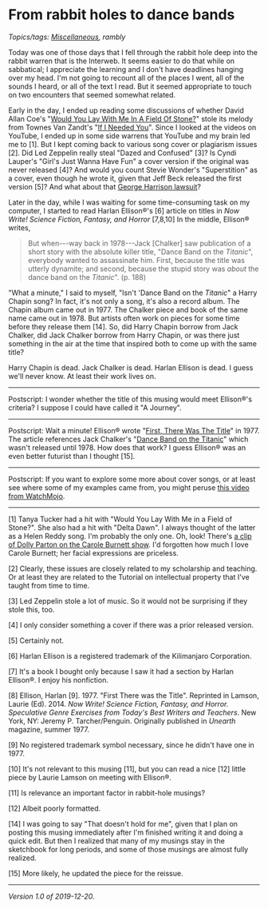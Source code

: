 From rabbit holes to dance bands
================================

*Topics/tags: [Miscellaneous](index-misc), rambly*

Today was one of those days that I fell through the rabbit hole
deep into the rabbit warren that is the Interweb.  It seems easier
to do that while on sabbatical; I appreciate the learning and I
don't have deadlines hanging over my head.  I'm not going to recount
all of the places I went, all of the sounds I heard, or all of the
text I read.  But it seemed appropriate to touch on two encounters
that seemed somewhat related.

Early in the day, I ended up reading some discussions of whether
David Allan Coe's "[Would You Lay With Me In A Field Of
Stone?](https://www.youtube.com/watch?v=f0-NbqMZmOQ)" stole its
melody from Townes Van Zandt's "[If I Needed
You](https://www.youtube.com/watch?v=zaP8NGML_QE)".  Since I looked
at the videos on YouTube, I ended up in some side warrens that
YouTube and my brain led me to [1].  But I kept coming back to
various song cover or plagiarism issues [2].  Did Led Zeppelin
really steal "Dazed and Confused" [3]?  Is Cyndi Lauper's "Girl's
Just Wanna Have Fun" a cover version if the original was never
released [4]?  And would you count Stevie Wonder's "Superstition"
as a cover, even though he wrote it, given that Jeff Beck released
the first version [5]?  And what about that [George Harrison
lawsuit](https://www.youtube.com/watch?v=VWtjQbf2sn8)?  

Later in the day, while I was waiting for some time-consuming task on
my computer, I started to read Harlan Ellison&reg;'s [6] article
on titles in _Now Write! Science Fiction, Fantasy, and Horror_ [7,8,10] 
In the middle, Ellison&reg; writes,

> But when---way back in 1978---Jack [Chalker] saw publication of a short story with the absolute killer title, "Dance Band on the _Titanic_", everybody
wanted to assassinate him.  First, because the title was utterly dynamite;
and second, because the stupid story was *about* the dance band on the
_Titanic_". (p. 188) 

"What a minute," I said to myself, "Isn't 'Dance Band on the
_Titanic_" a Harry Chapin song?  In fact, it's not only a song,
it's also a record album.  The Chapin album came out in 1977.  The
Chalker piece and book of the same name came out in 1978.  But
artists often work on pieces for some time before they release them
[14].  So, did Harry Chapin borrow from Jack Chalker, did Jack
Chalker borrow from Harry Chapin, or was there just something in
the air at the time that inspired both to come up with the same
title?

Harry Chapin is dead.  Jack Chalker is dead.  Harlan Ellison is dead.
I guess we'll never know.  At least their work lives on.

---

Postscript: I wonder whether the title of this musing would meet
Ellison&reg;'s criteria?  I suppose I could have called it "A Journey".

---

Postscript: Wait a minute!  Ellison&reg; wrote "[First, There Was The
Title](http://www.isfdb.org/cgi-bin/title.cgi?435681)" in 1977.  The
article references Jack Chalker's "[Dance Band on the Titanic](http://www.isfdb.org/cgi-bin/title.cgi?192585)" which wasn't released until 1978.  How
does that work?  I guess Ellison&reg; was an even better futurist
than I thought [15].

---

Postscript: If you want to explore some more about cover songs, or
at least see where some of my examples came from, you might peruse
[this video from WatchMojo](https://watchmojo.com/video/id/13563).

---

[1] Tanya Tucker had a hit with "Would You Lay With Me in a Field
of Stone?".  She also had a hit with "Delta Dawn".  I always thought
of the latter as a Helen Reddy song.  I'm probably the only one.  Oh,
look!  There's [a clip of Dolly Parton on the Carole Burnett show]((https://www.youtube.com/watch?v=9CAPWKTjlrs)).  I'd forgotten how much I love
Carole Burnett; her facial expressions are priceless.

[2] Clearly, these issues are closely related to my scholarship and
teaching.  Or at least they are related to the Tutorial on intellectual
property that I've taught from time to time.

[3] Led Zeppelin stole a lot of music.  So it would not be surprising
if they stole this, too.

[4] I only consider something a cover if there was a prior released
version.

[5] Certainly not.

[6] Harlan Ellison is a registered trademark of the Kilimanjaro Corporation.

[7] It's a book I bought only because I saw it had a section by Harlan
Ellison&reg;.  I enjoy his nonfiction.

[8] Ellison, Harlan [9].  1977.  "First There was the Title".
Reprinted in Lamson, Laurie (Ed).  2014.  _Now Write! Science
Fiction, Fantasy, and Horror.  Speculative Genre Exercises from
Today's Best Writers and Teachers_.  New York, NY: Jeremy P.
Tarcher/Penguin.  Originally published in _Unearth_ magazine, summer
1977.

[9] No registered trademark symbol necessary, since he didn't have one in
1977.

[10] It's not relevant to this musing [11], but you can read
a nice [12] little piece by Laurie Lamson on meeting with Ellison&reg;.

[11] Is relevance an important factor in rabbit-hole musings?

[12] Albeit poorly formatted.

[14] I was going to say "That doesn't hold for me", given that I
plan on posting this musing immediately after I'm finished writing
it and doing a quick edit.  But then I realized that many of my
musings stay in the sketchbook for long periods, and some of those
musings are almost fully realized.

[15] More likely, he updated the piece for the reissue.

---

*Version 1.0 of 2019-12-20.*
